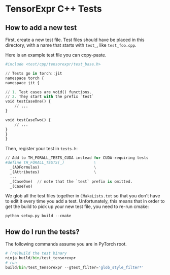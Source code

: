 # TensorExpr C++ Tests

## How to add a new test
First, create a new test file. Test files should have be placed in this
directory, with a name that starts with `test_`, like `test_foo.cpp`.

Here is an example test file you can copy-paste.
```py
#include <test/cpp/tensorexpr/test_base.h>

// Tests go in torch::jit
namespace torch {
namespace jit {

// 1. Test cases are void() functions.
// 2. They start with the prefix `test`
void testCaseOne() {
    // ...
}

void testCaseTwo() {
    // ...
}
}
}
```

Then, register your test in `tests.h`:
```py
// Add to TH_FORALL_TESTS_CUDA instead for CUDA-requiring tests
#define TH_FORALL_TESTS(_)             \
  _(ADFormulas)                        \
  _(Attributes)                        \
  ...
  _(CaseOne)  // note that the `test` prefix is omitted.
  _(CaseTwo)
```

We glob all the test files together in `CMakeLists.txt` so that you don't
have to edit it every time you add a test. Unfortunately, this means that in
order to get the build to pick up your new test file, you need to re-run
cmake:
```py
python setup.py build --cmake
```

## How do I run the tests?
The following commands assume you are in PyTorch root.

 ```py
 # (re)build the test binary
 ninja build/bin/test_tensorexpr
 # run
 build/bin/test_tensorexpr --gtest_filter='glob_style_filter*'
 ```

